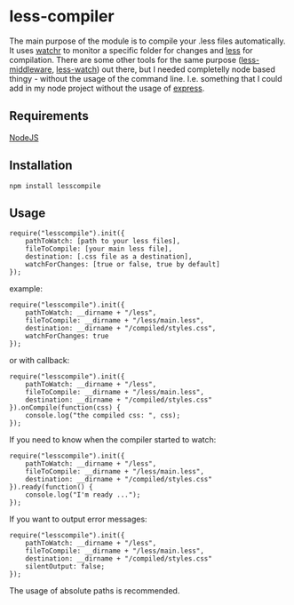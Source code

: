 # less-compiler

The main purpose of the module is to compile your .less files automatically. It uses [watchr](https://npmjs.org/package/watchr) to monitor a specific folder for changes and [less](https://npmjs.org/package/less) for compilation. There are some other tools for the same purpose ([less-middleware](https://npmjs.org/package/less-middleware), [less-watch](https://npmjs.org/package/less-watch)) out there, but I needed completelly node based thingy - without the usage of the command line. I.e. something that I could add in my node project without the usage of [express](http://expressjs.com/).

## Requirements
[NodeJS](http://nodejs.org/)

## Installation

    npm install lesscompile

## Usage

    require("lesscompile").init({
        pathToWatch: [path to your less files],
        fileToCompile: [your main less file],
        destination: [.css file as a destination],
        watchForChanges: [true or false, true by default]
    });

example: 

    require("lesscompile").init({
        pathToWatch: __dirname + "/less",
        fileToCompile: __dirname + "/less/main.less",
        destination: __dirname + "/compiled/styles.css",
        watchForChanges: true
    });

or with callback: 

    require("lesscompile").init({
        pathToWatch: __dirname + "/less",
        fileToCompile: __dirname + "/less/main.less",
        destination: __dirname + "/compiled/styles.css"
    }).onCompile(function(css) {
        console.log("the compiled css: ", css);
    });

If you need to know when the compiler started to watch:

    require("lesscompile").init({
        pathToWatch: __dirname + "/less",
        fileToCompile: __dirname + "/less/main.less",
        destination: __dirname + "/compiled/styles.css"
    }).ready(function() {
        console.log("I'm ready ...");
    });

If you want to output error messages:

    require("lesscompile").init({
        pathToWatch: __dirname + "/less",
        fileToCompile: __dirname + "/less/main.less",
        destination: __dirname + "/compiled/styles.css"
    	silentOutput: false;
	});


The usage of absolute paths is recommended.

